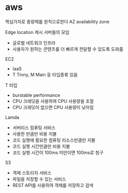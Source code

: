 # aws

핵심가치로 종량제를 원칙으로한다
AZ availability zone

Edge location 캐시 서버들의 모임
  - 글로벌 네트워크 인프라
  - 사용자가 원하는 콘텐츠를 더 빠르게 전달할 수 있도록 도와줌

EC2
  - IaaS
  - T Tinny, M Main 등 타입종류 있음

T 타입
  - burstable performance
  - CPU 크레딧을 사용하여 CPU 사용량을 조절
  - CPU 크레딧이 없으면 CPU 사용량이 낮아짐

Lamda
  - 서버리스 컴퓨팅 서비스  
  - 사용한 만큼만 비용 지불
  - 코드 실행에 필요한 컴퓨팅 리소스만큼만 지불
  - 코드 실행 시간만큼만 비용 지불
  - 코드 실행 시간이 100ms 미만이면 100ms로 청구

S3
  - 객체 스토리지 서비스
  - 파일을 저장할 수 있는 서비스
  - REST API를 사용하여 객체를 저장하고 검색



